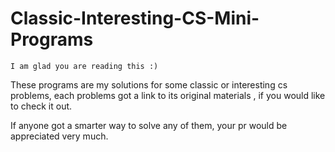 # Classic-Interesting-CS-Mini-Programs
    I am glad you are reading this :)

These programs are my solutions for some classic or interesting cs problems, each problems got a link to its original materials
, if you would like to check it out.

If anyone got a smarter way to solve any of them, your pr would be appreciated very much.
